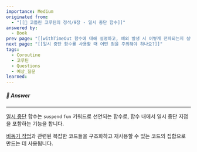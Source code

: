 ```yaml
---
importance: Medium
originated from:
  - "[[📘 코틀린 코루틴의 정석/9장 - 일시 중단 함수]]"
answered by:
  - Book
prev page: "[[withTimeOut 함수에 대해 설명하고, 예외 발생 시 어떻게 전파되는지 설명해주세요.]]"
next page: "[[일시 중단 함수를 사용할 때 어떤 점을 주의해야 하나요?]]"
tags:
  - Coroutine
  - 코루틴
  - Questions
  - 예상_질문
learned:
---
```

##### 💬 Answer
---
[일시 중단](일시%20중단.md) 함수는 `suspend` `fun` 키워드로 선언되는 함수로, 함수 내에서 일시 중단 지점을 포함하는 기능을 합니다.

[비동기 작업](비동기%20작업.md)과 관련된 복잡한 코드들을 구조화하고 재사용할 수 있는 코드의 집합으로 만드는 데 사용됩니다.
